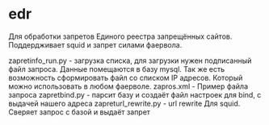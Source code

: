 # edr
Для обработки запретов Единого реестра запрещённых сайтов. Поддердживает squid и запрет силами фаервола.

zapretinfo_run.py - загрузка списка, для загрузки нужен подписанный файл запроса. Данные помещаются в базу mysql.
Так же есть возможность сформировать файл со списком IP адресов. Который можно использовать в любом фаерволе.
zapros.xml - Пример файла запроса
zapretbind.py - парсит базу и создаёт файл настроек для bind, с выдачей нашего адреса
zapreturl_rewrite.py - url rewrite Для squid. Сверяет запрос с базой и выдаёт запрет
